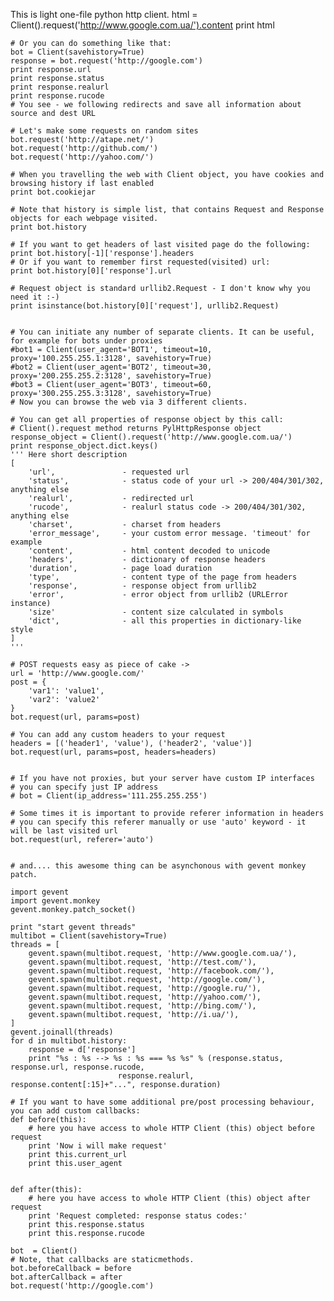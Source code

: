 This is light one-file python http client.
    html = Client().request('http://www.google.com.ua/').content
    print html

    # Or you can do something like that:
    bot = Client(savehistory=True)
    response = bot.request('http://google.com')
    print response.url
    print response.status
    print response.realurl
    print response.rucode
    # You see - we following redirects and save all information about source and dest URL

    # Let's make some requests on random sites
    bot.request('http://atape.net/')
    bot.request('http://github.com/')
    bot.request('http://yahoo.com/')

    # When you travelling the web with Client object, you have cookies and browsing history if last enabled
    print bot.cookiejar

    # Note that history is simple list, that contains Request and Response objects for each webpage visited.
    print bot.history

    # If you want to get headers of last visited page do the following:
    print bot.history[-1]['response'].headers
    # Or if you want to remember first requested(visited) url:
    print bot.history[0]['response'].url

    # Request object is standard urllib2.Request - I don't know why you need it :-)
    print isinstance(bot.history[0]['request'], urllib2.Request)


    # You can initiate any number of separate clients. It can be useful, for example for bots under proxies
    #bot1 = Client(user_agent='BOT1', timeout=10, proxy='100.255.255.1:3128', savehistory=True)
    #bot2 = Client(user_agent='BOT2', timeout=30, proxy='200.255.255.2:3128', savehistory=True)
    #bot3 = Client(user_agent='BOT3', timeout=60, proxy='300.255.255.3:3128', savehistory=True)
    # Now you can browse the web via 3 different clients.

    # You can get all properties of response object by this call:
    # Client().request method returns PylHttpResponse object
    response_object = Client().request('http://www.google.com.ua/')
    print response_object.dict.keys()
    ''' Here short description
    [
        'url',               - requested url
        'status',            - status code of your url -> 200/404/301/302, anything else
        'realurl',           - redirected url
        'rucode',            - realurl status code -> 200/404/301/302, anything else
        'charset',           - charset from headers
        'error_message',     - your custom error message. 'timeout' for example
        'content',           - html content decoded to unicode
        'headers',           - dictionary of response headers
        'duration',          - page load duration
        'type',              - content type of the page from headers
        'response',          - response object from urllib2
        'error',             - error object from urllib2 (URLError instance)
        'size'               - content size calculated in symbols
        'dict',              - all this properties in dictionary-like style
    ]
    '''

    # POST requests easy as piece of cake ->
    url = 'http://www.google.com/'
    post = {
        'var1': 'value1',
        'var2': 'value2'
    }
    bot.request(url, params=post)

    # You can add any custom headers to your request
    headers = [('header1', 'value'), ('header2', 'value')]
    bot.request(url, params=post, headers=headers)


    # If you have not proxies, but your server have custom IP interfaces
    # you can specify just IP address
    # bot = Client(ip_address='111.255.255.255')

    # Some times it is important to provide referer information in headers
    # you can specify this referer manually or use 'auto' keyword - it will be last visited url
    bot.request(url, referer='auto')


    # and.... this awesome thing can be asynchonous with gevent monkey patch.

    import gevent
    import gevent.monkey
    gevent.monkey.patch_socket()

    print "start gevent threads"
    multibot = Client(savehistory=True)
    threads = [
        gevent.spawn(multibot.request, 'http://www.google.com.ua/'),
        gevent.spawn(multibot.request, 'http://test.com/'),
        gevent.spawn(multibot.request, 'http://facebook.com/'),
        gevent.spawn(multibot.request, 'http://google.com/'),
        gevent.spawn(multibot.request, 'http://google.ru/'),
        gevent.spawn(multibot.request, 'http://yahoo.com/'),
        gevent.spawn(multibot.request, 'http://bing.com/'),
        gevent.spawn(multibot.request, 'http://i.ua/'),
    ]
    gevent.joinall(threads)
    for d in multibot.history:
        response = d['response']
        print "%s : %s --> %s : %s === %s %s" % (response.status, response.url, response.rucode,
                            response.realurl,  response.content[:15]+"...", response.duration)

    # If you want to have some additional pre/post processing behaviour, you can add custom callbacks:
    def before(this):
        # here you have access to whole HTTP Client (this) object before request
        print 'Now i will make request'
        print this.current_url
        print this.user_agent


    def after(this):
        # here you have access to whole HTTP Client (this) object after request
        print 'Request completed: response status codes:'
        print this.response.status
        print this.response.rucode

    bot  = Client()
    # Note, that callbacks are staticmethods.
    bot.beforeCallback = before
    bot.afterCallback = after
    bot.request('http://google.com')
